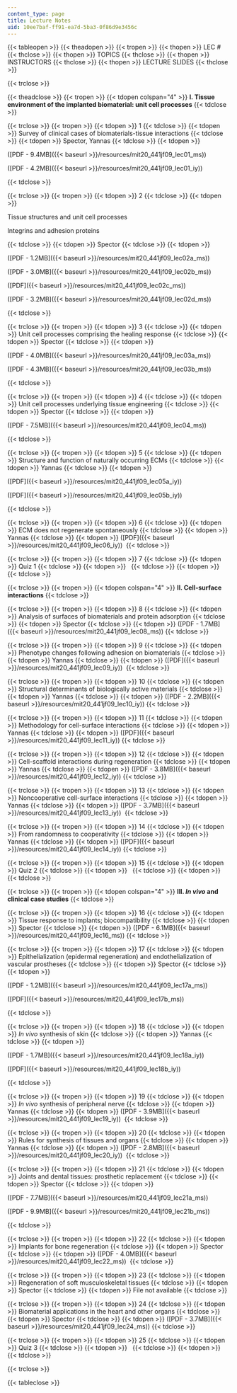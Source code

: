 ```yaml
---
content_type: page
title: Lecture Notes
uid: 10ee7baf-ff91-ea7d-5ba3-0f86d9e3456c
---
```


{{< tableopen >}}
{{< theadopen >}}
{{< tropen >}}
{{< thopen >}}
LEC #
{{< thclose >}}
{{< thopen >}}
TOPICS
{{< thclose >}}
{{< thopen >}}
INSTRUCTORS
{{< thclose >}}
{{< thopen >}}
LECTURE SLIDES
{{< thclose >}}

{{< trclose >}}

{{< theadclose >}}
{{< tropen >}}
{{< tdopen colspan="4" >}}
**I. Tissue environment of the implanted biomaterial: unit cell processes**
{{< tdclose >}}

{{< trclose >}}
{{< tropen >}}
{{< tdopen >}}
1
{{< tdclose >}}
{{< tdopen >}}
Survey of clinical cases of biomaterials-tissue interactions
{{< tdclose >}}
{{< tdopen >}}
Spector, Yannas
{{< tdclose >}}
{{< tdopen >}}


([PDF - 9.4MB]({{< baseurl >}}/resources/mit20_441jf09_lec01_ms))

([PDF - 4.2MB]({{< baseurl >}}/resources/mit20_441jf09_lec01_iy))


{{< tdclose >}}

{{< trclose >}}
{{< tropen >}}
{{< tdopen >}}
2
{{< tdclose >}}
{{< tdopen >}}


Tissue structures and unit cell processes

Integrins and adhesion proteins


{{< tdclose >}}
{{< tdopen >}}
Spector
{{< tdclose >}}
{{< tdopen >}}


([PDF - 1.2MB]({{< baseurl >}}/resources/mit20_441jf09_lec02a_ms))

([PDF - 3.0MB]({{< baseurl >}}/resources/mit20_441jf09_lec02b_ms))

([PDF]({{< baseurl >}}/resources/mit20_441jf09_lec02c_ms))

([PDF - 3.2MB]({{< baseurl >}}/resources/mit20_441jf09_lec02d_ms))


{{< tdclose >}}

{{< trclose >}}
{{< tropen >}}
{{< tdopen >}}
3
{{< tdclose >}}
{{< tdopen >}}
Unit cell processes comprising the healing response
{{< tdclose >}}
{{< tdopen >}}
Spector
{{< tdclose >}}
{{< tdopen >}}


([PDF - 4.0MB]({{< baseurl >}}/resources/mit20_441jf09_lec03a_ms))

([PDF - 4.3MB]({{< baseurl >}}/resources/mit20_441jf09_lec03b_ms))


{{< tdclose >}}

{{< trclose >}}
{{< tropen >}}
{{< tdopen >}}
4
{{< tdclose >}}
{{< tdopen >}}
Unit cell processes underlying tissue engineering
{{< tdclose >}}
{{< tdopen >}}
Spector
{{< tdclose >}}
{{< tdopen >}}


([PDF - 7.5MB]({{< baseurl >}}/resources/mit20_441jf09_lec04_ms))


{{< tdclose >}}

{{< trclose >}}
{{< tropen >}}
{{< tdopen >}}
5
{{< tdclose >}}
{{< tdopen >}}
Structure and function of naturally occurring ECMs
{{< tdclose >}}
{{< tdopen >}}
Yannas
{{< tdclose >}}
{{< tdopen >}}


([PDF]({{< baseurl >}}/resources/mit20_441jf09_lec05a_iy))

([PDF]({{< baseurl >}}/resources/mit20_441jf09_lec05b_iy)) 


{{< tdclose >}}

{{< trclose >}}
{{< tropen >}}
{{< tdopen >}}
6
{{< tdclose >}}
{{< tdopen >}}
ECM does not regenerate spontaneously
{{< tdclose >}}
{{< tdopen >}}
Yannas
{{< tdclose >}}
{{< tdopen >}}
([PDF]({{< baseurl >}}/resources/mit20_441jf09_lec06_iy)) 
{{< tdclose >}}

{{< trclose >}}
{{< tropen >}}
{{< tdopen >}}
7
{{< tdclose >}}
{{< tdopen >}}
Quiz 1
{{< tdclose >}}
{{< tdopen >}}
 
{{< tdclose >}}
{{< tdopen >}}
 
{{< tdclose >}}

{{< trclose >}}
{{< tropen >}}
{{< tdopen colspan="4" >}}
**II. Cell-surface interactions**
{{< tdclose >}}

{{< trclose >}}
{{< tropen >}}
{{< tdopen >}}
8
{{< tdclose >}}
{{< tdopen >}}
Analysis of surfaces of biomaterials and protein adsorption
{{< tdclose >}}
{{< tdopen >}}
Spector
{{< tdclose >}}
{{< tdopen >}}
([PDF - 1.7MB]({{< baseurl >}}/resources/mit20_441jf09_lec08_ms))
{{< tdclose >}}

{{< trclose >}}
{{< tropen >}}
{{< tdopen >}}
9
{{< tdclose >}}
{{< tdopen >}}
Phenotype changes following adhesion on biomaterials
{{< tdclose >}}
{{< tdopen >}}
Yannas
{{< tdclose >}}
{{< tdopen >}}
([PDF]({{< baseurl >}}/resources/mit20_441jf09_lec09_iy)) 
{{< tdclose >}}

{{< trclose >}}
{{< tropen >}}
{{< tdopen >}}
10
{{< tdclose >}}
{{< tdopen >}}
Structural determinants of biologically active materials
{{< tdclose >}}
{{< tdopen >}}
Yannas
{{< tdclose >}}
{{< tdopen >}}
([PDF - 2.2MB]({{< baseurl >}}/resources/mit20_441jf09_lec10_iy))
{{< tdclose >}}

{{< trclose >}}
{{< tropen >}}
{{< tdopen >}}
11
{{< tdclose >}}
{{< tdopen >}}
Methodology for cell-surface interactions
{{< tdclose >}}
{{< tdopen >}}
Yannas
{{< tdclose >}}
{{< tdopen >}}
([PDF]({{< baseurl >}}/resources/mit20_441jf09_lec11_iy))
{{< tdclose >}}

{{< trclose >}}
{{< tropen >}}
{{< tdopen >}}
12
{{< tdclose >}}
{{< tdopen >}}
Cell-scaffold interactions during regeneration
{{< tdclose >}}
{{< tdopen >}}
Yannas
{{< tdclose >}}
{{< tdopen >}}
([PDF - 3.8MB]({{< baseurl >}}/resources/mit20_441jf09_lec12_iy))
{{< tdclose >}}

{{< trclose >}}
{{< tropen >}}
{{< tdopen >}}
13
{{< tdclose >}}
{{< tdopen >}}
Noncooperative cell-surface interactions
{{< tdclose >}}
{{< tdopen >}}
Yannas
{{< tdclose >}}
{{< tdopen >}}
([PDF - 3.7MB]({{< baseurl >}}/resources/mit20_441jf09_lec13_iy)) 
{{< tdclose >}}

{{< trclose >}}
{{< tropen >}}
{{< tdopen >}}
14
{{< tdclose >}}
{{< tdopen >}}
From randomness to cooperativity
{{< tdclose >}}
{{< tdopen >}}
Yannas
{{< tdclose >}}
{{< tdopen >}}
([PDF]({{< baseurl >}}/resources/mit20_441jf09_lec14_iy))
{{< tdclose >}}

{{< trclose >}}
{{< tropen >}}
{{< tdopen >}}
15
{{< tdclose >}}
{{< tdopen >}}
Quiz 2
{{< tdclose >}}
{{< tdopen >}}
 
{{< tdclose >}}
{{< tdopen >}}
 
{{< tdclose >}}

{{< trclose >}}
{{< tropen >}}
{{< tdopen colspan="4" >}}
**III. _In vivo_ and clinical case studies**
{{< tdclose >}}

{{< trclose >}}
{{< tropen >}}
{{< tdopen >}}
16
{{< tdclose >}}
{{< tdopen >}}
Tissue response to implants; biocompatibility
{{< tdclose >}}
{{< tdopen >}}
Spector
{{< tdclose >}}
{{< tdopen >}}
([PDF - 6.1MB]({{< baseurl >}}/resources/mit20_441jf09_lec16_ms))
{{< tdclose >}}

{{< trclose >}}
{{< tropen >}}
{{< tdopen >}}
17
{{< tdclose >}}
{{< tdopen >}}
Epithelialization (epidermal regeneration) and endothelialization of vascular prostheses
{{< tdclose >}}
{{< tdopen >}}
Spector
{{< tdclose >}}
{{< tdopen >}}


([PDF - 1.2MB]({{< baseurl >}}/resources/mit20_441jf09_lec17a_ms))

([PDF]({{< baseurl >}}/resources/mit20_441jf09_lec17b_ms))


{{< tdclose >}}

{{< trclose >}}
{{< tropen >}}
{{< tdopen >}}
18
{{< tdclose >}}
{{< tdopen >}}
_In vivo_ synthesis of skin
{{< tdclose >}}
{{< tdopen >}}
Yannas
{{< tdclose >}}
{{< tdopen >}}


([PDF - 1.7MB]({{< baseurl >}}/resources/mit20_441jf09_lec18a_iy))

([PDF]({{< baseurl >}}/resources/mit20_441jf09_lec18b_iy)) 


{{< tdclose >}}

{{< trclose >}}
{{< tropen >}}
{{< tdopen >}}
19
{{< tdclose >}}
{{< tdopen >}}
_In vivo_ synthesis of peripheral nerve
{{< tdclose >}}
{{< tdopen >}}
Yannas
{{< tdclose >}}
{{< tdopen >}}
([PDF - 3.9MB]({{< baseurl >}}/resources/mit20_441jf09_lec19_iy)) 
{{< tdclose >}}

{{< trclose >}}
{{< tropen >}}
{{< tdopen >}}
20
{{< tdclose >}}
{{< tdopen >}}
Rules for synthesis of tissues and organs
{{< tdclose >}}
{{< tdopen >}}
Yannas
{{< tdclose >}}
{{< tdopen >}}
([PDF - 2.8MB]({{< baseurl >}}/resources/mit20_441jf09_lec20_iy)) 
{{< tdclose >}}

{{< trclose >}}
{{< tropen >}}
{{< tdopen >}}
21
{{< tdclose >}}
{{< tdopen >}}
Joints and dental tissues: prosthetic replacement
{{< tdclose >}}
{{< tdopen >}}
Spector
{{< tdclose >}}
{{< tdopen >}}


([PDF - 7.7MB]({{< baseurl >}}/resources/mit20_441jf09_lec21a_ms))

([PDF - 9.9MB]({{< baseurl >}}/resources/mit20_441jf09_lec21b_ms))


{{< tdclose >}}

{{< trclose >}}
{{< tropen >}}
{{< tdopen >}}
22
{{< tdclose >}}
{{< tdopen >}}
Implants for bone regeneration
{{< tdclose >}}
{{< tdopen >}}
Spector
{{< tdclose >}}
{{< tdopen >}}
([PDF - 4.0MB]({{< baseurl >}}/resources/mit20_441jf09_lec22_ms)) 
{{< tdclose >}}

{{< trclose >}}
{{< tropen >}}
{{< tdopen >}}
23
{{< tdclose >}}
{{< tdopen >}}
Regeneration of soft musculoskeletal tissues
{{< tdclose >}}
{{< tdopen >}}
Spector
{{< tdclose >}}
{{< tdopen >}}
File not available
{{< tdclose >}}

{{< trclose >}}
{{< tropen >}}
{{< tdopen >}}
24
{{< tdclose >}}
{{< tdopen >}}
Biomaterial applications in the heart and other organs
{{< tdclose >}}
{{< tdopen >}}
Spector
{{< tdclose >}}
{{< tdopen >}}
([PDF - 3.7MB]({{< baseurl >}}/resources/mit20_441jf09_lec24_ms))
{{< tdclose >}}

{{< trclose >}}
{{< tropen >}}
{{< tdopen >}}
25
{{< tdclose >}}
{{< tdopen >}}
Quiz 3
{{< tdclose >}}
{{< tdopen >}}
 
{{< tdclose >}}
{{< tdopen >}}
 
{{< tdclose >}}

{{< trclose >}}

{{< tableclose >}}